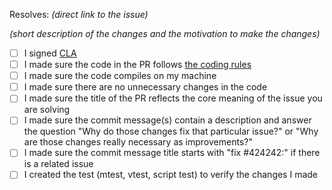 Resolves: *(direct link to the issue)*

*(short description of the changes and the motivation to make the changes)*

<!-- Use "x" to fill the checkboxes below like [x] -->

- [ ] I signed [CLA](https://musescore.org/en/cla)
- [ ] I made sure the code in the PR follows [the coding rules](https://github.com/musescore/Documentation/blob/master/CodeGuidelines.md)
- [ ] I made sure the code compiles on my machine
- [ ] I made sure there are no unnecessary changes in the code
- [ ] I made sure the title of the PR reflects the core meaning of the issue you are solving
- [ ] I made sure the commit message(s) contain a description and answer the question "Why do those changes fix that particular issue?" or "Why are those changes really necessary as improvements?"
- [ ] I made sure the commit message title starts with "fix #424242:" if there is a related issue
- [ ] I created the test (mtest, vtest, script test) to verify the changes I made

